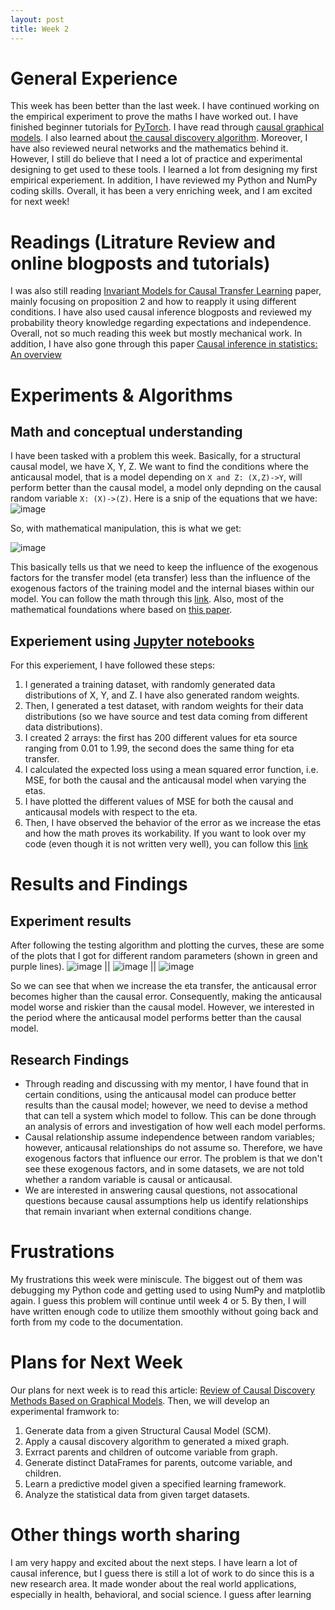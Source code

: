 ```yaml
---
layout: post
title: Week 2 
---
```

# General Experience 
This week has been better than the last week. I have continued working on the empirical experiment to prove the maths I have worked out. I have finished beginner tutorials for [PyTorch](https://pytorch.org/tutorials/).  I have read through [causal graphical models](https://github.com/ijmbarr/causalgraphicalmodels). I also learned about [the causal discovery algorithm](https://fentechsolutions.github.io/CausalDiscoveryToolbox/html/index.html). Moreover, I have also reviewed neural networks and the mathematics behind it. However, I still do believe that I need a lot of practice and experimental designing to get used to these tools. I learned a lot from designing my first empirical experiement. In addition, I have reviewed my Python and NumPy coding skills. Overall, it has been a very enriching week, and I am excited for next week! 
# Readings (Litrature Review and online blogposts and tutorials)
I was also still reading [Invariant Models for Causal Transfer Learning](https://www.jmlr.org/papers/volume19/16-432/16-432.pdf) paper, mainly focusing on proposition 2 and how to reapply it using different conditions. I have also used causal inference blogposts and reviewed my probability theory knowledge regarding expectations and independence. Overall, not so much reading this week but mostly mechanical work. 
In addition, I have also gone through this paper [Causal inference in statistics: An overview](http://ftp.cs.ucla.edu/pub/stat_ser/r350.pdf)
# Experiments & Algorithms 
## Math and conceptual understanding
I have been tasked with a problem this week. Basically, for a structural causal model, we have X, Y, Z. We want to find the conditions where the anticausal model, that is a model depending on ```X and Z: (X,Z)->Y```, will perform better than the causal model, a model only depnding on the causal random variable ```X: (X)->(Z)```. Here is a snip of the equations that we have: 
![image](https://user-images.githubusercontent.com/64815927/121470625-59350100-c973-11eb-8e18-6b34fe8b5774.png)

So, with mathematical manipulation, this is what we get: 

![image](https://user-images.githubusercontent.com/64815927/121469750-e5462900-c971-11eb-8b4c-a73a35573b9f.png) 

This basically tells us that we need to keep the influence of the exogenous factors for the transfer model (eta transfer) less than the influence of the exogenous factors of the training model and the internal biases within our model. You can follow the math through this [link](https://drive.google.com/file/d/11u-05aTLEpzOTGAyuQwsDpJCS7a3gaYh/view?usp=sharing). Also, most of the mathematical foundations where based on [this paper](https://www.jmlr.org/papers/volume19/16-432/16-432.pdf). 
## Experiement using [Jupyter notebooks](https://jupyter.org/) 
For this experiement, I have followed these steps: 
1. I generated a training dataset, with randomly generated data distributions of X, Y, and Z. I have also generated random weights. 
2. Then, I generated a test dataset, with random weights for their data distributions (so we have source and test data coming from different data distributions). 
3. I created 2 arrays: the first has 200 different values for eta source ranging from 0.01 to 1.99, the second does the same thing for eta transfer. 
4. I calculated the expected loss using a mean squared error function, i.e. MSE, for both the causal and the anticausal model when varying the etas. 
5. I have plotted the different values of MSE for both the causal and anticausal models with respect to the eta.
6. Then, I have observed the behavior of the error as we increase the etas and how the math proves its workability.
If you want to look over my code (even though it is not written very well), you can follow this [link](https://github.com/elsayeaa/elsayeaa.github.io/blob/cc6ee902301326c20c7cba63203ada1b022df1b0/Week2Experiment.ipynb)

# Results and Findings
## Experiment results
After following the testing algorithm and plotting the curves, these are some of the plots that I got for different random parameters (shown in green and purple lines). 
![image](https://user-images.githubusercontent.com/64815927/121471468-977ef000-c974-11eb-9eaa-cf31310ce064.png) ||  ![image](https://user-images.githubusercontent.com/64815927/121471507-a82f6600-c974-11eb-9b72-252a3b42ab1b.png) ||  ![image](https://user-images.githubusercontent.com/64815927/121471542-b9787280-c974-11eb-973a-e340435c47cd.png)

So we can see that when we increase the eta transfer, the anticausal error becomes higher than the causal error. Consequently, making the anticausal model worse and riskier than the causal model. However, we interested in the period where the anticausal model performs better than the causal model. 

## Research  Findings
* Through reading and discussing with my mentor, I have found that in certain conditions, using the anticausal model can produce better results than the causal model; however, we need to devise a method that can tell a system which model to follow. This can be done through an analysis of errors and investigation of how well each model performs. 
* Causal relationship assume independence between random variables; however, anticausal relationships do not assume so. Therefore, we have exogenous factors that influence our error. The problem is that we don't see these exogenous factors, and in some datasets, we are not told whether a random variable is causal or anticausal. 
* We are interested in answering causal questions, not assocational questions because causal assumptions help us identify relationships that remain invariant when external conditions change.
# Frustrations
My frustrations this week were miniscule. The biggest out of them was debugging my Python code and getting used to using NumPy and matplotlib again. I guess this problem will continue until week 4 or 5. By then, I will have written enough code to utilize them smoothly without going back and forth from my code to the documentation.
# Plans for Next Week 
Our plans for next week is to read this article: [Review of Causal Discovery Methods Based on Graphical Models](https://www.frontiersin.org/articles/10.3389/fgene.2019.00524/full). Then, we will develop an experimental framwork to:
1. Generate data from a given Structural Causal Model (SCM).
2. Apply a causal discovery algorithm to generated a mixed graph. 
3. Exrract parents and children of outcome variable from graph.
4. Generate distinct DataFrames for parents, outcome variable, and children. 
5. Learn a predictive model given a specified learning framework. 
6. Analyze the statistical data from given target datasets.
# Other things worth sharing  
I am very happy and excited about the next steps. I have learn a lot of causal inference, but I guess there is still a lot of work to do since this is a new research area. It made wonder about the real world applications, especially in health, behavioral, and social science. I guess after learning


